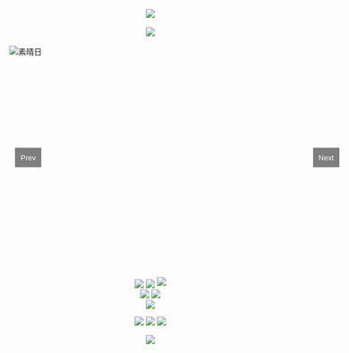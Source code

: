 

<p align="center">
<img src="https://capsule-render.vercel.app/api?type=soft&color=timeGradient&height=300&&section=header&text=夜%20之%20向%20日%20葵&fontSize=90&fontAlign=50&fontAlignY=30&desc=人啊!幸福地活下去吧!&descAlign=50&descSize=30&descAlignY=60&animation=twinkling" />
</p>


<!-- https://github.com/DenverCoder1/readme-typing-svg -->
<p align="center">
<img src="https://readme-typing-svg.demolab.com?font=Orbitron&size=25&pause=1000&center=true&vCenter=true&random=false&width=600&lines=Welcome+to+my+GitHub+profile+page!;Night+Helianthus!" />
</p>

<style>
  .carousel {
    overflow: hidden;
    position: relative;
    width: 600px;
    height: 400px;
    margin: auto;
  }
  .carousel-container {
    display: flex;
    width: calc(100% * 3); /* 3 images */
    position: relative;
    transition: transform 0.5s ease-in-out;
  }
  .carousel img {
    width: calc(100% / 3); /* 3 images */
    height: 100%;
    flex-shrink: 0;
  }
  #prevBtn, #nextBtn {
    position: absolute;
    top: 50%;
    transform: translateY(-50%);
    background-color: rgba(0, 0, 0, 0.5);
    color: white;
    padding: 10px;
    cursor: pointer;
    border: none;
  }
  #prevBtn {
    left: 10px;
  }
  #nextBtn {
    right: 10px;
  }
</style>

<body>

<div class="carousel">
  <div class="carousel-container">
    <img src="image/水上由歧.jpg" alt="素晴日" style="display:block;margin-left: auto;margin-right: auto;">
    <img src="image/素晴日.jpg" alt="素晴日" style="display:block;margin-left: auto;margin-right: auto;">
    <img src="image/素晴日2.jpg" alt="素晴日" style="display:block;margin-left: auto;margin-right: auto;">
    <img src="image/水上由歧.jpg" alt="素晴日" style="display:block;margin-left: auto;margin-right: auto;">
    <!-- Duplicate of the first image for seamless loop -->
  </div>
  <button id="prevBtn">Prev</button>
  <button id="nextBtn">Next</button>
</div>

<script>
  let currentSlide = 0;
  const slides = document.querySelectorAll('.carousel img');
  const totalSlides = slides.length - 1; // Exclude the duplicate image
  const carouselContainer = document.querySelector('.carousel-container');

  function showSlide(index) {
    if (index >= totalSlides) {
      // Reset to the first slide
      index = 0;
    }
    carouselContainer.style.transform = `translateX(-${index * 100 / totalSlides}%)`;
    currentSlide = index;
  }

  function nextSlide() {
    showSlide(currentSlide + 1);
  }

  function prevSlide() {
    showSlide(currentSlide - 1);
  }

  document.getElementById('nextBtn').addEventListener('click', nextSlide);
  document.getElementById('prevBtn').addEventListener('click', prevSlide);

  // Automatically change slide every 6 seconds
  setInterval(nextSlide, 6000);

  // Initially show the first slide
  showSlide(0);
</script>

</body>


<p align="center">
<!-- https://github.com/anuraghazra/github-readme-stats -->
<img align="center" width="400" src="https://github-readme-stats.vercel.app/api?username=SXP-Simon&theme=transparent&show_icons=true&hide_border=true&show=reviews&hide_title=true&hide=contribs" />
<!-- https://github.com/DenverCoder1/github-readme-streak-stats -->
<img align="center" width="400" src="https://streak-stats.demolab.com?user=SXP-Simon&theme=transparent&hide_border=true" />

<!-- https://github.com/Ashutosh00710/github-readme-activity-graph -->
<img width="800" src="https://github-readme-activity-graph.vercel.app/graph?username=SXP-Simon&theme=github-compact&hide_border=true&area=true&custom_title=Contribution%20Graph" />
<br/>
<!-- https://github.com/anuraghazra/github-readme-stats -->
<img align="center" src="https://github-readme-stats.vercel.app/api/wakatime?username=NightHelianthus&theme=transparent&hide_border=true&layout=compact&langs_count=22" />
<!-- https://github.com/anuraghazra/github-readme-stats -->
<img align="center" src="https://github-readme-stats.vercel.app/api/top-langs/?username=SXP-Simon&theme=transparent&hide_border=true&layout=donut-vertical&langs_count=6" />
<br/>
<!-- https://github.com/LelouchFR/skill-icons -->
<img align="center" src="https://go-skill-icons.vercel.app/api/icons?i=py,pycharm,steam,html,css,js,githubcopilot,linux">
</p>


<!-- https://github.com/badges/shields -->
<p align="center">
<a href="https://github.com/SXP-Simon"><img src="https://img.shields.io/badge/GitHub-回归天空-blue?logo=github" /></a>
<a href="https://space.bilibili.com/609923881"><img src="https://img.shields.io/badge/没有传说的傻小胖-blue?logo=bilibili" /></a>
<!-- https://github.com/antonkomarev/github-profile-views-counter -->
<img src="https://komarev.com/ghpvc/?username=SXP-Simon" />
</p>

<!-- https://github.com/kyechan99/capsule-render -->
<p align="center">
<img src="https://capsule-render.vercel.app/api?type=soft&color=timeGradient&height=300&&section=footer&text=THE%20END&fontSize=90&fontAlign=50&fontAlignY=70&desc=Hope%20your%20program%20is%20bug-free!&descAlign=50&descSize=30&descAlignY=40&animation=twinkling" />
</p>
